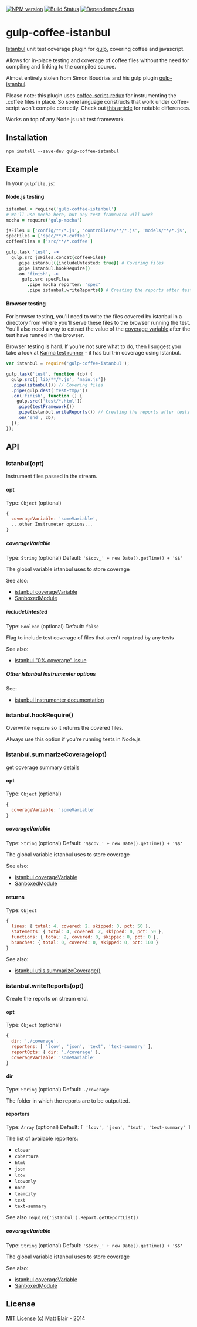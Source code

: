 [![NPM version][npm-image]][npm-url] [![Build Status][travis-image]][travis-url] [![Dependency Status][depstat-image]][depstat-url]

gulp-coffee-istanbul
===========================

[Istanbul][istanbul] unit test coverage plugin for [gulp][gulp], covering coffee and javascript.

Allows for in-place testing and coverage of coffee files without the need for compiling and linking to the compiled source.

Almost entirely stolen from Simon Boudrias and his gulp plugin [gulp-istanbul][original-plugin].

Please note: this plugin uses [coffee-script-redux][coffee-script-redux] for instrumenting the .coffee files in place. So some language constructs that work under coffee-script won't compile correctly. Check out [this article](https://github.com/michaelficarra/CoffeeScriptRedux/wiki/Intentional-Deviations-From-jashkenas-coffee-script) for notable differences.

Works on top of any Node.js unit test framework.

Installation
---------------

```shell
npm install --save-dev gulp-coffee-istanbul
```

Example
---------------

In your `gulpfile.js`:

#### Node.js testing

```coffee
istanbul = require('gulp-coffee-istanbul')
# We'll use mocha here, but any test framework will work
mocha = require('gulp-mocha')

jsFiles = ['config/**/*.js', 'controllers/**/*.js', 'models/**/*.js', 'app.js']
specFiles = ['spec/**/*.coffee']
coffeeFiles = ['src/**/*.coffee']

gulp.task 'test', ->
  gulp.src jsFiles.concat(coffeeFiles)
    .pipe istanbul({includeUntested: true}) # Covering files
    .pipe istanbul.hookRequire()
    .on 'finish', ->
      gulp.src specFiles
        .pipe mocha reporter: 'spec'
        .pipe istanbul.writeReports() # Creating the reports after tests run
```

#### Browser testing

For browser testing, you'll need to write the files covered by istanbul in a directory from where you'll serve these files to the browser running the test. You'll also need a way to extract the value of the [coverage variable](#coveragevariable) after the test have runned in the browser.

Browser testing is hard. If you're not sure what to do, then I suggest you take a look at [Karma test runner](http://karma-runner.github.io) - it has built-in coverage using Istanbul.


```javascript
var istanbul = require('gulp-coffee-istanbul');

gulp.task('test', function (cb) {
  gulp.src(['lib/**/*.js', 'main.js'])
  .pipe(istanbul()) // Covering files
  .pipe(gulp.dest('test-tmp/'))
  .on('finish', function () {
    gulp.src(['test/*.html'])
    .pipe(testFramework())
    .pipe(istanbul.writeReports()) // Creating the reports after tests runned
    .on('end', cb);
  });
});
```

API
--------------

### istanbul(opt)

Instrument files passed in the stream.

#### opt
Type: `Object` (optional)
```js
{
  coverageVariable: 'someVariable',
  ...other Instrumeter options...
}
```

##### coverageVariable
Type: `String` (optional)
Default: `'$$cov_' + new Date().getTime() + '$$'`

The global variable istanbul uses to store coverage

See also:
- [istanbul coverageVariable][istanbul-coverage-variable]
- [SanboxedModule][sandboxed-module-coverage-variable]

##### includeUntested
Type: `Boolean` (optional)
Default: `false`

Flag to include test coverage of files that aren't `require`d by any tests

See also:
- [istanbul "0% coverage" issue](https://github.com/gotwarlost/istanbul/issues/112)

##### Other Istanbul Instrumenter options

See:
- [istanbul Instrumenter documentation][istanbul-coverage-variable]

### istanbul.hookRequire()

Overwrite `require` so it returns the covered files.

Always use this option if you're running tests in Node.js

### istanbul.summarizeCoverage(opt)

get coverage summary details

#### opt
Type: `Object` (optional)
```js
{
  coverageVariable: 'someVariable'
}
```
##### coverageVariable
Type: `String` (optional)
Default: `'$$cov_' + new Date().getTime() + '$$'`

The global variable istanbul uses to store coverage

See also:
- [istanbul coverageVariable][istanbul-coverage-variable]
- [SanboxedModule][sandboxed-module-coverage-variable]

#### returns
Type: `Object`
```js
{
  lines: { total: 4, covered: 2, skipped: 0, pct: 50 },
  statements: { total: 4, covered: 2, skipped: 0, pct: 50 },
  functions: { total: 2, covered: 0, skipped: 0, pct: 0 },
  branches: { total: 0, covered: 0, skipped: 0, pct: 100 }
}
```

See also:
- [istanbul utils.summarizeCoverage()][istanbul-summarize-coverage]


### istanbul.writeReports(opt)

Create the reports on stream end.

#### opt
Type: `Object` (optional)
```js
{
  dir: './coverage',
  reporters: [ 'lcov', 'json', 'text', 'text-summary' ],
  reportOpts: { dir: './coverage' },
  coverageVariable: 'someVariable'
}
```

#### dir
Type: `String` (optional)
Default: `./coverage`

The folder in which the reports are to be outputted.

#### reporters
Type: `Array` (optional)
Default: `[ 'lcov', 'json', 'text', 'text-summary' ]`

The list of available reporters:
- `clover`
- `cobertura`
- `html`
- `json`
- `lcov`
- `lcovonly`
- `none`
- `teamcity`
- `text`
- `text-summary`

See also `require('istanbul').Report.getReportList()`

##### coverageVariable
Type: `String` (optional)
Default: `'$$cov_' + new Date().getTime() + '$$'`

The global variable istanbul uses to store coverage

See also:
- [istanbul coverageVariable][istanbul-coverage-variable]
- [SanboxedModule][sandboxed-module-coverage-variable]

License
------------

[MIT License](http://en.wikipedia.org/wiki/MIT_License) (c) Matt Blair - 2014

[istanbul]: http://gotwarlost.github.io/istanbul/
[gulp]: https://github.com/gulpjs/gulp
[original-plugin]: https://github.com/SBoudrias/gulp-istanbul
[coffee-script-redux]: https://github.com/michaelficarra/CoffeeScriptRedux

[npm-url]: https://npmjs.org/package/gulp-coffee-istanbul
[npm-image]: https://badge.fury.io/js/gulp-coffee-istanbul.svg

[travis-url]: http://travis-ci.org/duereg/gulp-coffee-istanbul
[travis-image]: https://secure.travis-ci.org/duereg/gulp-coffee-istanbul.svg?branch=master

[depstat-url]: https://david-dm.org/duereg/gulp-coffee-istanbul
[depstat-image]: https://david-dm.org/duereg/gulp-coffee-istanbul.svg

[istanbul-coverage-variable]: http://gotwarlost.github.io/istanbul/public/apidocs/classes/Instrumenter.html
[istanbul-summarize-coverage]: http://gotwarlost.github.io/istanbul/public/apidocs/classes/ObjectUtils.html#method_summarizeCoverage
[sandboxed-module-coverage-variable]: https://github.com/felixge/node-sandboxed-module/blob/master/lib/sandboxed_module.js#L240
